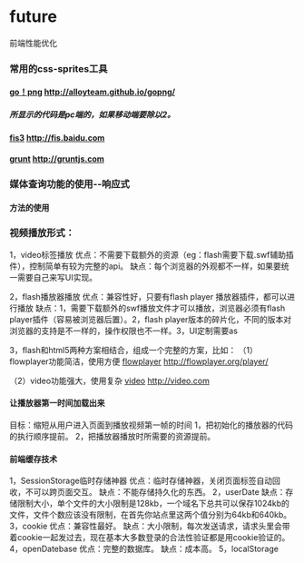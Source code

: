 # future
前端性能优化

### 常用的css-sprites工具

#### [go！png](http://alloyteam.github.io/gopng/ "go！png")  http://alloyteam.github.io/gopng/
##### 所显示的代码是pc端的，如果移动端要除以2。

#### [fis3](http://fis.baidu.com "fis3")  http://fis.baidu.com

####  [grunt](http://gruntjs.com "grunt")  http://gruntjs.com

### 媒体查询功能的使用--响应式  
#### <picture></picture>方法的使用


### 视频播放形式：
1，video标签播放
优点：不需要下载额外的资源（eg：flash需要下载.swf辅助插件），控制简单有较为完整的api。
缺点：每个浏览器的外观都不一样，如果要统一需要自己来写UI实现。


2，flash播放器播放
优点：兼容性好，只要有flash player 播放器插件，都可以进行播放
缺点：1，需要下载额外的swf播放文件才可以播放，浏览器必须有flash player插件（容易被浏览器后置）。2，flash player版本的碎片化，不同的版本对浏览器的支持是不一样的，操作权限也不一样。3，UI定制需要as

3，flash和html5两种方案相结合，组成一个完整的方案，比如：
（1）flowplayer功能简洁，使用方便
 [flowplayer](http://flowplayer.org/player/ "flowplayer")  http://flowplayer.org/player/
 
 （2）video功能强大，使用复杂
 [video](http://video.com "video")  http://video.com
 
 #### 让播放器第一时间加载出来
 目标：缩短从用户进入页面到播放视频第一帧的时间
 1，把初始化的播放器的代码的执行顺序提前。
 2，把播放器播放时所需要的资源提前。
 
 #### 前端缓存技术
 1，SessionStorage临时存储神器
 优点：临时存储神器，关闭页面标签自动回收，不可以跨页面交互。
 缺点：不能存储持久化的东西。
 2，userDate
 缺点：存储限制大小，单个文件的大小限制是128kb，一个域名下总共可以保存1024kb的文件，文件个数应该没有限制，在首先你站点里这两个值分别为64kb和640kb。
 3，cookie
 优点：兼容性最好。
 缺点：大小限制，每次发送请求，请求头里会带着cookie一起发过去，现在基本大多数登录的合法性验证都是用cookie验证的。
 4，openDatebase
 优点：完整的数据库。
 缺点：成本高。
 5，localStorage
 
 
 









